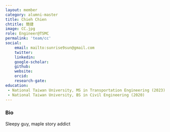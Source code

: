```yaml
---
layout: member
category: alumni-master
title: Chieh Chien
chtitle: 簡捷
image: CC.jpg
role: Engineer@TSMC
permalink: 'team/cc'
social:
    email: mailto:sunrise9sun@gmail.com
    twitter: 
    linkedin: 
    google-scholar: 
    github: 
    website: 
    orcid: 
    research-gate: 
education:
 - National Taiwan University, MS in Transportation Engineering (2023)
 - National Taiwan University, BS in Civil Engineering (2020)
---
```


<h3>Bio</h3>
Sleepy guy, maple story addict
